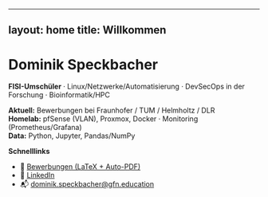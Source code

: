 
---
layout: home
title: Willkommen
---

# Dominik Speckbacher
**FISI-Umschüler** · Linux/Netzwerke/Automatisierung · DevSecOps in der Forschung · Bioinformatik/HPC

**Aktuell:** Bewerbungen bei Fraunhofer / TUM / Helmholtz / DLR  
**Homelab:** pfSense (VLAN), Proxmox, Docker · Monitoring (Prometheus/Grafana)  
**Data:** Python, Jupyter, Pandas/NumPy

**Schnelllinks**
- 📄 [Bewerbungen (LaTeX + Auto-PDF)](https://github.com/specklab/bewerbungen-forschung-it)
- 💼 [LinkedIn](https://www.linkedin.com/in/dominik-speckbacher)
- 📬 dominik.speckbacher@gfn.education



